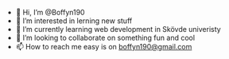 - 👋 Hi, I’m @Boffyn190
- 👀 I’m interested in lerning new stuff
- 🌱 I’m currently learning web development in Skövde univeristy
- 💞️ I’m looking to collaborate on something fun and cool
- 📫 How to reach me easy is on boffyn190@gmail.com

<!---
Boffyn190/Boffyn190 is a ✨ special ✨ repository because its `README.md` (this file) appears on your GitHub profile.
You can click the Preview link to take a look at your changes.
--->

